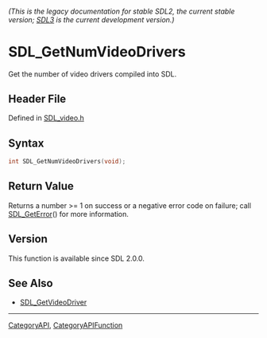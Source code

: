 ###### (This is the legacy documentation for stable SDL2, the current stable version; [SDL3](https://wiki.libsdl.org/SDL3/) is the current development version.)
# SDL_GetNumVideoDrivers

Get the number of video drivers compiled into SDL.

## Header File

Defined in [SDL_video.h](https://github.com/libsdl-org/SDL/blob/SDL2/include/SDL_video.h)

## Syntax

```c
int SDL_GetNumVideoDrivers(void);

```

## Return Value

Returns a number >= 1 on success or a negative error code on failure; call
[SDL_GetError](SDL_GetError)() for more information.

## Version

This function is available since SDL 2.0.0.

## See Also

- [SDL_GetVideoDriver](SDL_GetVideoDriver)

----
[CategoryAPI](CategoryAPI), [CategoryAPIFunction](CategoryAPIFunction)

